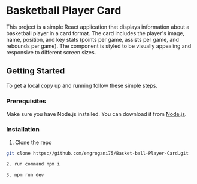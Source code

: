 # Basketball Player Card

This project is a simple React application that displays information about a basketball player in a card format. The card includes the player's image, name, position, and key stats (points per game, assists per game, and rebounds per game). The component is styled to be visually appealing and responsive to different screen sizes.

## Getting Started

To get a local copy up and running follow these simple steps.

### Prerequisites

Make sure you have Node.js installed. You can download it from [Node.js](https://nodejs.org/).

### Installation

1. Clone the repo

```sh
git clone https://github.com/engrogani75/Basket-ball-Player-Card.git

2. run command npm i

3. npm run dev

```
